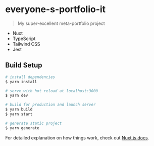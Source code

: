 # everyone-s-portfolio-it

> My super-excellent meta-portfolio project

 * Nuxt
 * TypeScript
 * Tailwind CSS
 * Jest


## Build Setup

```bash
# install dependencies
$ yarn install

# serve with hot reload at localhost:3000
$ yarn dev

# build for production and launch server
$ yarn build
$ yarn start

# generate static project
$ yarn generate
```

For detailed explanation on how things work, check out [Nuxt.js docs](https://nuxtjs.org).
